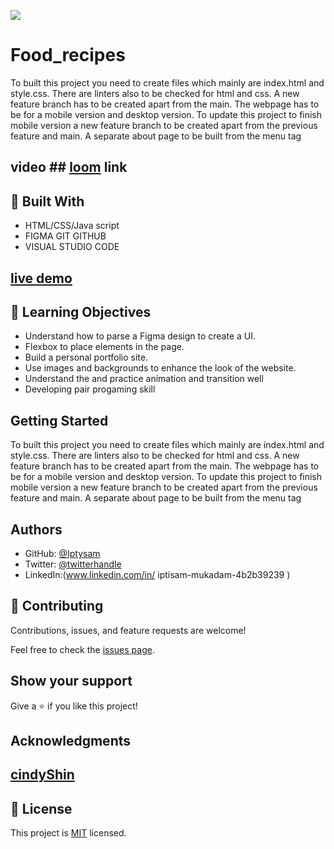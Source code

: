 ![](https://img.shields.io/badge/Microverse-blueviolet)

# Food_recipes

To built this project you need to create files which mainly are index.html and style.css. There are linters also to be checked for html and css. A new feature branch has to be created apart from the main. The webpage has to be for a mobile version and desktop version.
To update this project to finish mobile version a new feature branch to be created apart from the previous feature and main.
A separate about page to be built from the menu tag

## video ## [loom](https://www.loom.com/share/19799b4a5e17438ba84172ed80d0cb4c) link 

## :hammer: Built With

- HTML/CSS/Java script
- FIGMA GIT GITHUB
- VISUAL STUDIO CODE

## [live demo]( https://iptysam.github.io/Food_recipes/)


## :blue_book: Learning Objectives

- Understand how to parse a Figma design to create a UI.
- Flexbox to place elements in the page.
- Build a personal portfolio site.
- Use images and backgrounds to enhance the look of the website.
- Understand the and practice animation and transition well
- Developing pair progaming skill

## Getting Started

To built this project you need to create files which mainly are index.html and style.css. There are linters also to be checked for html and css. A new feature branch has to be created apart from the main. The webpage has to be for a mobile version and desktop version.
To update this project to finish mobile version a new feature branch to be created apart from the previous feature and main.
A separate about page to be built from the menu tag


## Authors

- GitHub: [@Iptysam](https://github.com/Iptysam)
- Twitter: [@twitterhandle]()
- LinkedIn:(www.linkedin.com/in/ 
iptisam-mukadam-4b2b39239
)


## 🤝 Contributing

Contributions, issues, and feature requests are welcome!

Feel free to check the [issues page](../../issues/).

## Show your support

Give a ⭐️ if you like this project!

## Acknowledgments

## [cindyShin](https://www.behance.net/adagio07)

## 📝 License

This project is [MIT](./LICENSE.MD) licensed.
